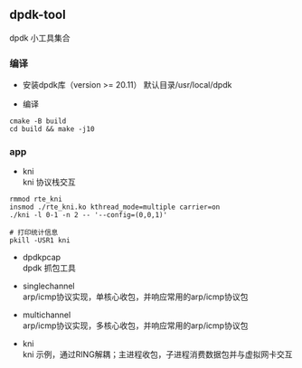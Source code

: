 ## dpdk-tool 

dpdk 小工具集合 


### 编译  
- 安装dpdk库（version >= 20.11） 
默认目录/usr/local/dpdk  

- 编译  
```shell
cmake -B build 
cd build && make -j10
```  

### app  
- kni  
kni 协议栈交互  
```shell
rmmod rte_kni
insmod ./rte_kni.ko kthread_mode=multiple carrier=on
./kni -l 0-1 -n 2 -- '--config=(0,0,1)'

# 打印统计信息
pkill -USR1 kni
```

- dpdkpcap  
dpdk 抓包工具  

- singlechannel   
arp/icmp协议实现，单核心收包，并响应常用的arp/icmp协议包 

- multichannel   
arp/icmp协议实现，多核心收包，并响应常用的arp/icmp协议包  

- kni  
kni 示例，通过RING解耦；主进程收包，子进程消费数据包并与虚拟网卡交互  

